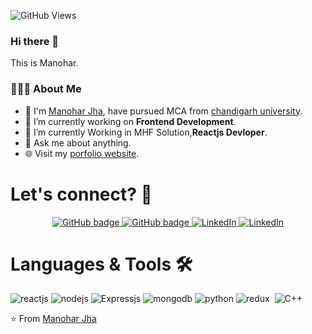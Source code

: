 ![GitHub Views](https://komarev.com/ghpvc/?username=manoharjha26&color=1191BF)

### Hi there 👋
This is Manohar.
<h3> 👨🏻‍💻 About Me </h3>

- :school: I'm [Manohar Jha](https://github.com/manoharjha26), have pursued MCA from <a href="https://cucet.cuchd.in/">chandigarh university</a>.
- 🔭 I’m currently working on  **Frontend Development**.
- 🌱 I’m currently Working in MHF Solution,**Reactjs Devloper**.
- 💬 Ask me about anything.
- 🌐 Visit my [porfolio website](https://portfolio-manohar.vercel.app/).


# Let's connect? 🤝

<p align="center">
  <a href="https://github.com/manoharjha26">
    <img src="https://img.shields.io/badge/-Github-000?style=for-the-badge&logo=Github&logoColor=white&link=https://github.com/manoharjha26" alt="GitHub badge" />
  </a>
  <a href="https://x.com/manohar_26_">
    <img src="https://img.shields.io/badge/-Twitter-000?style=for-the-badge&logo=x&logoColor=white&link=https://x.com/manohar_26_" alt="GitHub badge" />
  </a>
  <a href="https://www.linkedin.com/in/manohar26">
    <img src="https://img.shields.io/badge/-LinkedIn-blue?style=for-the-badge&logo=Linkedin&logoColor=white&link=https://www.linkedin.com/in/manohar26/" alt="LinkedIn" />
  </a>
  <a href="https://www.instagram.com/manohar_dev_">
    <img src="https://img.shields.io/badge/-Instagram-C13584?style=for-the-badge&labelColor=C13584&logo=instagram&logoColor=white&link=https://www.instagram.com/manohar_dev_/" alt="LinkedIn" />
  </a>
</p>


<!--
# Analytics ⚙️

<p align="center">
        <img  alt="manoharjha26's GitHub Stats" src="https://awesome-github-stats.azurewebsites.net/user-stats/manoharjha26?cardType=github&preferLogin=false" /> 
</p>-->

# Languages & Tools 🛠

![reactjs](https://img.shields.io/badge/-reactjs-05122A?style=flat&color=blue)&nbsp;![nodejs](https://img.shields.io/badge/-nodejs-05122A?style=flat&color=green)&nbsp;![Expressjs](https://img.shields.io/badge/-expressjs-05122A?style=flat&color=white)&nbsp;![mongodb](https://img.shields.io/badge/-mongodb-05122A?style=flat&color=orange)&nbsp;![python](https://img.shields.io/badge/-python-05122A?style=flat&color=green)&nbsp;![redux](https://img.shields.io/badge/-redux-05122A?style=flat&color=blue)&nbsp;
![C++](https://img.shields.io/badge/-c++-05122A?style=flat&color=blue)&nbsp;
<!--
- 👨‍💻 &nbsp; I'm Currently Working on [MHF Solution](https://www.mhfsolution.com/).
- 📫 &nbsp; [![Linkedin](https://img.shields.io/badge/-blue?style=flat-square&logo=Linkedin&logoColor=white&link=https://www.linkedin.com/in/manohar26/)](https://www.linkedin.com/in/manohar26/)
[![Instagram: Manohar](https://img.shields.io/badge/-red?style=flat-square&logo=Instagram&logoColor=white&link=https://www.instagram.com/manohar_dev_/)](https://www.instagram.com/manohar_dev_/)
[![X: Manohar](https://img.shields.io/badge/-black?style=flat-square&logo=X&logoColor=white&link=https://x.com/Manohar_26_?t=I6VQ1UYPsHg1MQIscYviJA&s=08/)](https://x.com/Manohar_26_?t=I6VQ1UYPsHg1MQIscYviJA&s=08)

<code><img height="20" alt="javascript" src="https://raw.githubusercontent.com/github/explore/80688e429a7d4ef2fca1e82350fe8e3517d3494d/topics/javascript/javascript.png"></code>
<code><img height="20" alt="React" src="https://raw.githubusercontent.com/github/explore/80688e429a7d4ef2fca1e82350fe8e3517d3494d/topics/react/react.png"></code>

[![Top Langs](https://github-readme-stats.vercel.app/api/top-langs/?username=manoharjha26&layout=compact&text_color=daf7dc&bg_color=151515)](https://github.com/maboharjha26/github-readme-stats)
-->
⭐️ From [Manohar Jha](https://github.com/manoharjha26) 
